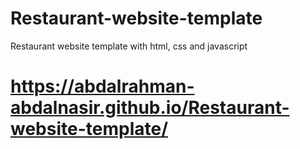 # Restaurant-website-template
Restaurant website template with html, css and javascript
# https://abdalrahman-abdalnasir.github.io/Restaurant-website-template/

